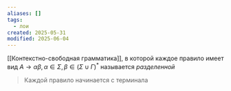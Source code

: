 ```yaml
---
aliases: []
tags:
  - лои
created: 2025-05-31
modified: 2025-06-04
---
```

[[Контекстно-свободная грамматика]], в которой каждое правило имеет вид $A \rightarrow \alpha \beta, \alpha \in \Sigma, \beta \in (\Sigma \cup \Gamma)^*$ называется *разделенной*
> Каждой правило начинается с терминала